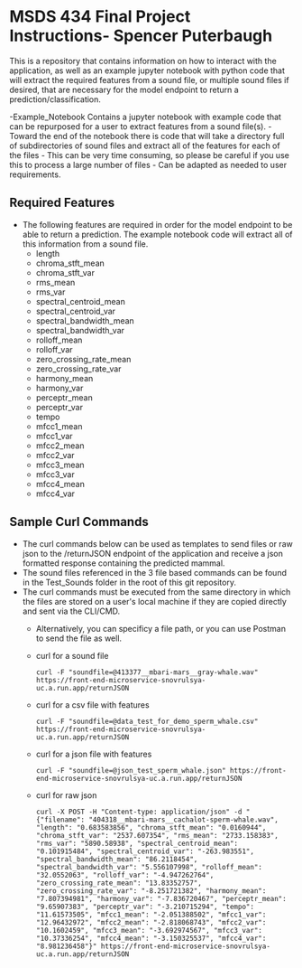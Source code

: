 
# MSDS 434 Final Project Instructions- Spencer Puterbaugh

This is a repository that contains information on how to interact with the application, as well as an example jupyter notebook with python code that will extract the required features from a sound file, or multiple sound files if desired, that are necessary for the model endpoint to return a prediction/classification.

-Example_Notebook Contains a jupyter notebook with example code that can be repurposed for a user to extract features from a sound file(s).
    - Toward the end of the notebook there is code that will take a directory full of subdirectories of sound files and extract all of the features for each of the files
        - This can be very time consuming, so please be careful if you use this to process a large number of files
    - Can be adapted as needed to user requirements.

## Required Features
- The following features are required in order for the model endpoint to be able to return a prediction. The example notebook code will extract all of this information from a sound file.
    - length 
    - chroma_stft_mean 
    - chroma_stft_var 
    - rms_mean 
    - rms_var 
    - spectral_centroid_mean 
    - spectral_centroid_var 
    - spectral_bandwidth_mean 
    - spectral_bandwidth_var 
    - rolloff_mean 
    - rolloff_var 
    - zero_crossing_rate_mean 
    - zero_crossing_rate_var 
    - harmony_mean 
    - harmony_var 
    - perceptr_mean 
    - perceptr_var 
    - tempo 
    - mfcc1_mean 
    - mfcc1_var 
    - mfcc2_mean 
    - mfcc2_var 
    - mfcc3_mean 
    - mfcc3_var 
    - mfcc4_mean 
    - mfcc4_var

## Sample Curl Commands
- The curl commands below can be used as templates to send files or raw json to the /returnJSON endpoint of the application and receive a json formatted response containing the predicted mammal.
- The sound files referenced in the 3 file based commands can be found in the Test_Sounds folder in the root of this git repository.
- The curl commands must be executed from the same directory in which the files are stored on a user's local machine if they are copied directly and sent via the CLI/CMD.
    - Alternatively, you can specificy a file path, or you can use Postman to send the file as well.

    - curl for a sound file
        ```
        curl -F "soundfile=@413377__mbari-mars__gray-whale.wav" https://front-end-microservice-snovrulsya-uc.a.run.app/returnJSON
        ```
    - curl for a csv file with features
        ```
        curl -F "soundfile=@data_test_for_demo_sperm_whale.csv" https://front-end-microservice-snovrulsya-uc.a.run.app/returnJSON  
        ```
    - curl for a json file with features
        ```
        curl -F "soundfile=@json_test_sperm_whale.json" https://front-end-microservice-snovrulsya-uc.a.run.app/returnJSON
        ```
    - curl for raw json
        ```
        curl -X POST -H "Content-type: application/json" -d "{"filename": "404318__mbari-mars__cachalot-sperm-whale.wav", "length": "0.683583856", "chroma_stft_mean": "0.0160944", "chroma_stft_var": "2537.607354", "rms_mean": "2733.158383", "rms_var": "5890.58938", "spectral_centroid_mean": "0.101915484", "spectral_centroid_var": "-263.983551", "spectral_bandwidth_mean": "86.2118454", "spectral_bandwidth_var": "5.556107998", "rolloff_mean": "32.0552063", "rolloff_var": "-4.947262764", "zero_crossing_rate_mean": "13.83352757", "zero_crossing_rate_var": "-8.251721382", "harmony_mean": "7.807394981", "harmony_var": "-7.836720467", "perceptr_mean": "9.65907383", "perceptr_var": "-3.210715294", "tempo": "11.61573505", "mfcc1_mean": "-2.051388502", "mfcc1_var": "12.96432972", "mfcc2_mean": "-2.818068743", "mfcc2_var": "10.1602459", "mfcc3_mean": "-3.692974567", "mfcc3_var": "10.37336254", "mfcc4_mean": "-3.150325537", "mfcc4_var": "8.981236458"}" https://front-end-microservice-snovrulsya-uc.a.run.app/returnJSON
        ```